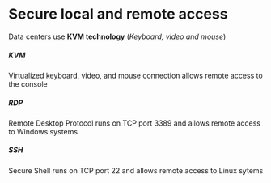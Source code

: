 # Secure local and remote access

Data centers use **KVM technology** (*Keyboard, video and mouse*)

##### KVM
Virtualized keyboard, video, and mouse connection allows remote access to the console
##### RDP
Remote Desktop Protocol runs on TCP port 3389 and allows remote access to Windows systems
##### SSH
Secure Shell runs on TCP port 22 and allows remote access to Linux sytems